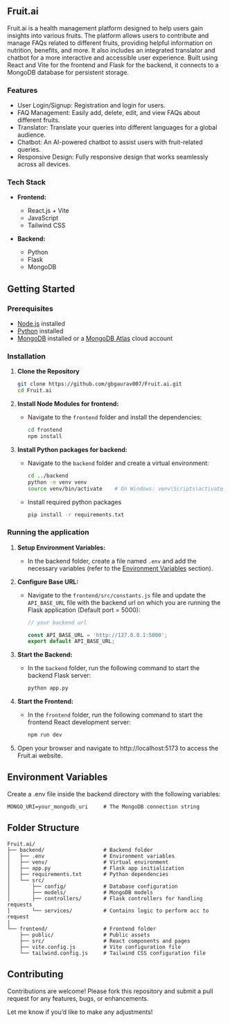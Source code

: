 ## Fruit.ai

Fruit.ai is a health management platform designed to help users gain insights into various fruits. The platform allows users to contribute and manage FAQs related to different fruits, providing helpful information on nutrition, benefits, and more. It also includes an integrated translator and chatbot for a more interactive and accessible user experience. Built using React and Vite for the frontend and Flask for the backend, it connects to a MongoDB database for persistent storage.

### Features

- User Login/Signup: Registration and login for users.
- FAQ Management: Easily add, delete, edit, and view FAQs about different fruits.
- Translator: Translate your queries into different languages for a global audience.
- Chatbot: An AI-powered chatbot to assist users with fruit-related queries.
- Responsive Design: Fully responsive design that works seamlessly across all devices.
 
### Tech Stack

- **Frontend:**
  - React.js + Vite
  - JavaScript
  - Tailwind CSS

- **Backend:**
  - Python
  - Flask
  - MongoDB

## Getting Started

### Prerequisites

- [Node.js](https://nodejs.org/en/download) installed
- [Python](https://www.python.org/downloads/) installed 
- [MongoDB](https://www.mongodb.com/try/download) installed or a [MongoDB Atlas](https://www.mongodb.com/cloud/atlas/register) cloud account

### Installation

1. **Clone the Repository**

   ```bash
   git clone https://github.com/gbgaurav007/Fruit.ai.git
   cd Fruit.ai
   ```

2. **Install Node Modules for frontend:**
    - Navigate to the `frontend` folder and install the dependencies:
      ```sh
      cd frontend
      npm install
      ```
      
3. **Install Python packages for backend:**
   - Navigate to the `backend` folder and create a virtual environment:
      ```sh
      cd ../backend
      python -m venv venv
      source venv/bin/activate    # On Windows: venv\Scripts\activate
      ```
   - Install required python packages
     ```sh
     pip install -r requirements.txt
     ```
     
### Running the application

1. **Setup Environment Variables:**
    - In the backend folder, create a file named `.env` and add the necessary variables (refer to the [Environment Variables](#environment-variables) section).

2. **Configure Base URL:**
    - Navigate to the `frontend/src/constants.js` file and update the `API_BASE_URL` file with the backend url on which you are running the Flask application (Default port = 5000):
      ```js
      // your backend url
      
      const API_BASE_URL = 'http://127.0.0.1:5000';
      export default API_BASE_URL;
      ```

3. **Start the Backend:**
    - In the `backend` folder, run the following command to start the backend Flask server:
      ```sh
      python app.py
      ```

4. **Start the Frontend:**
    - In the `frontend` folder, run the following command to start the frontend React development server:
      ```sh
      npm run dev
      ```

5.	Open your browser and navigate to http://localhost:5173 to access the Fruit.ai website.

## Environment Variables

Create a .env file inside the backend directory with the following variables:

```plaintext
MONGO_URI=your_mongodb_uri     # The MongoDB connection string
```

## Folder Structure

```plaintext
Fruit.ai/
├── backend/                   # Backend folder
│   ├── .env                   # Environment variables
│   ├── venv/                  # Virtual environment
│   ├── app.py                 # Flask app initialization
│   ├── requirements.txt       # Python dependencies
│   └── src/
│       ├── config/            # Database configuration
│       ├── models/            # MongoDB models
│       ├── controllers/       # Flask controllers for handling requests
│       └── services/          # Contains logic to perform acc to request
│
└── frontend/                  # Frontend folder
    ├── public/                # Public assets
    ├── src/                   # React components and pages
    ├── vite.config.js         # Vite configuration file
    └── tailwind.config.js     # Tailwind CSS configuration file
```

## Contributing

Contributions are welcome! Please fork this repository and submit a pull request for any features, bugs, or enhancements.

Let me know if you’d like to make any adjustments!


